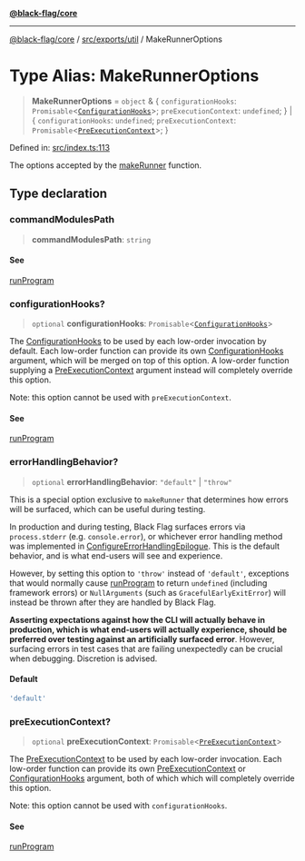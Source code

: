 [**@black-flag/core**](../../../../README.md)

***

[@black-flag/core](../../../../README.md) / [src/exports/util](../README.md) / MakeRunnerOptions

# Type Alias: MakeRunnerOptions

> **MakeRunnerOptions** = `object` & \{ `configurationHooks`: `Promisable`\<[`ConfigurationHooks`](../../type-aliases/ConfigurationHooks.md)\>; `preExecutionContext`: `undefined`; \} \| \{ `configurationHooks`: `undefined`; `preExecutionContext`: `Promisable`\<[`PreExecutionContext`](PreExecutionContext.md)\>; \}

Defined in: [src/index.ts:113](https://github.com/Xunnamius/black-flag/blob/f3086f07a0f4cf661850599e370f220c47febbd1/src/index.ts#L113)

The options accepted by the [makeRunner](../functions/makeRunner.md) function.

## Type declaration

### commandModulesPath

> **commandModulesPath**: `string`

#### See

[runProgram](../../functions/runProgram.md)

### configurationHooks?

> `optional` **configurationHooks**: `Promisable`\<[`ConfigurationHooks`](../../type-aliases/ConfigurationHooks.md)\>

The [ConfigurationHooks](../../type-aliases/ConfigurationHooks.md) to be used by each low-order
invocation by default. Each low-order function can provide its own
[ConfigurationHooks](../../type-aliases/ConfigurationHooks.md) argument, which will be merged on top of
this option. A low-order function supplying a
[PreExecutionContext](PreExecutionContext.md) argument instead will completely override
this option.

Note: this option cannot be used with `preExecutionContext`.

#### See

[runProgram](../../functions/runProgram.md)

### errorHandlingBehavior?

> `optional` **errorHandlingBehavior**: `"default"` \| `"throw"`

This is a special option exclusive to `makeRunner` that determines how
errors will be surfaced, which can be useful during testing.

In production and during testing, Black Flag surfaces errors via
`process.stderr` (e.g. `console.error`), or whichever error handling
method was implemented in [ConfigureErrorHandlingEpilogue](../../type-aliases/ConfigureErrorHandlingEpilogue.md). This is
the default behavior, and is what end-users will see and experience.

However, by setting this option to `'throw'` instead of `'default'`,
exceptions that would normally cause [runProgram](../../functions/runProgram.md) to return
`undefined` (including framework errors) or `NullArguments` (such as
`GracefulEarlyExitError`) will instead be thrown after they are handled
by Black Flag.

**Asserting expectations against how the CLI will actually behave in
production, which is what end-users will actually experience, should be
preferred over testing against an artificially surfaced error**. However,
surfacing errors in test cases that are failing unexpectedly can be
crucial when debugging. Discretion is advised.

#### Default

```ts
'default'
```

### preExecutionContext?

> `optional` **preExecutionContext**: `Promisable`\<[`PreExecutionContext`](PreExecutionContext.md)\>

The [PreExecutionContext](PreExecutionContext.md) to be used by each low-order
invocation. Each low-order function can provide its own
[PreExecutionContext](PreExecutionContext.md) or [ConfigurationHooks](../../type-aliases/ConfigurationHooks.md) argument,
both of which which will completely override this option.

Note: this option cannot be used with `configurationHooks`.

#### See

[runProgram](../../functions/runProgram.md)
